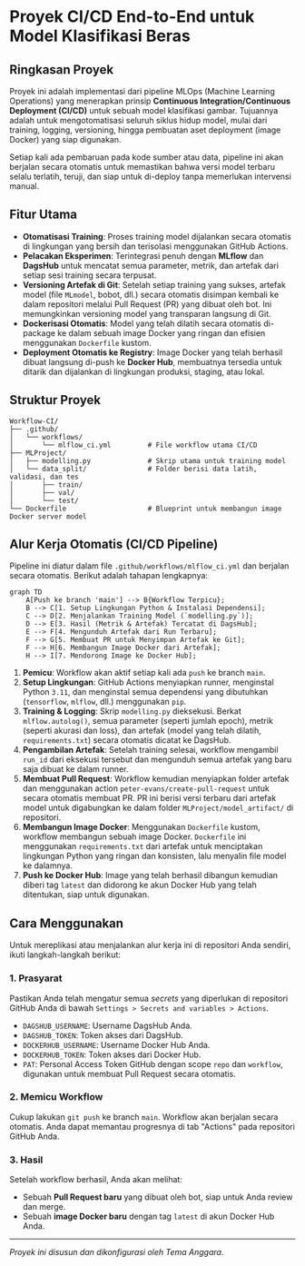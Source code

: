 # Proyek CI/CD End-to-End untuk Model Klasifikasi Beras

## Ringkasan Proyek

Proyek ini adalah implementasi dari pipeline MLOps (Machine Learning Operations) yang menerapkan prinsip **Continuous Integration/Continuous Deployment (CI/CD)** untuk sebuah model klasifikasi gambar. Tujuannya adalah untuk mengotomatisasi seluruh siklus hidup model, mulai dari training, logging, versioning, hingga pembuatan aset deployment (image Docker) yang siap digunakan.

Setiap kali ada pembaruan pada kode sumber atau data, pipeline ini akan berjalan secara otomatis untuk memastikan bahwa versi model terbaru selalu terlatih, teruji, dan siap untuk di-deploy tanpa memerlukan intervensi manual.

## Fitur Utama

- **Otomatisasi Training**: Proses training model dijalankan secara otomatis di lingkungan yang bersih dan terisolasi menggunakan GitHub Actions.
- **Pelacakan Eksperimen**: Terintegrasi penuh dengan **MLflow** dan **DagsHub** untuk mencatat semua parameter, metrik, dan artefak dari setiap sesi training secara terpusat.
- **Versioning Artefak di Git**: Setelah setiap training yang sukses, artefak model (file `MLmodel`, bobot, dll.) secara otomatis disimpan kembali ke dalam repositori melalui Pull Request (PR) yang dibuat oleh bot. Ini memungkinkan versioning model yang transparan langsung di Git.
- **Dockerisasi Otomatis**: Model yang telah dilatih secara otomatis di-package ke dalam sebuah image Docker yang ringan dan efisien menggunakan `Dockerfile` kustom.
- **Deployment Otomatis ke Registry**: Image Docker yang telah berhasil dibuat langsung di-push ke **Docker Hub**, membuatnya tersedia untuk ditarik dan dijalankan di lingkungan produksi, staging, atau lokal.

## Struktur Proyek

```
Workflow-CI/
├── .github/
│   └── workflows/
│       └── mlflow_ci.yml         # File workflow utama CI/CD
├── MLProject/
│   ├── modelling.py              # Skrip utama untuk training model
│   └── data_split/               # Folder berisi data latih, validasi, dan tes
│       ├── train/
│       ├── val/
│       └── test/
└── Dockerfile                    # Blueprint untuk membangun image Docker server model
```

## Alur Kerja Otomatis (CI/CD Pipeline)

Pipeline ini diatur dalam file `.github/workflows/mlflow_ci.yml` dan berjalan secara otomatis. Berikut adalah tahapan lengkapnya:

```mermaid
graph TD
    A[Push ke branch 'main'] --> B{Workflow Terpicu};
    B --> C[1. Setup Lingkungan Python & Instalasi Dependensi];
    C --> D[2. Menjalankan Training Model (`modelling.py`)];
    D --> E[3. Hasil (Metrik & Artefak) Tercatat di DagsHub];
    E --> F[4. Mengunduh Artefak dari Run Terbaru];
    F --> G[5. Membuat PR untuk Menyimpan Artefak ke Git];
    F --> H[6. Membangun Image Docker dari Artefak];
    H --> I[7. Mendorong Image ke Docker Hub];
```

1.  **Pemicu**: Workflow akan aktif setiap kali ada `push` ke branch `main`.
2.  **Setup Lingkungan**: GitHub Actions menyiapkan runner, menginstal Python `3.11`, dan menginstal semua dependensi yang dibutuhkan (`tensorflow`, `mlflow`, dll.) menggunakan `pip`.
3.  **Training & Logging**: Skrip `modelling.py` dieksekusi. Berkat `mlflow.autolog()`, semua parameter (seperti jumlah epoch), metrik (seperti akurasi dan loss), dan artefak (model yang telah dilatih, `requirements.txt`) secara otomatis dicatat ke DagsHub.
4.  **Pengambilan Artefak**: Setelah training selesai, workflow mengambil `run_id` dari eksekusi tersebut dan mengunduh semua artefak yang baru saja dibuat ke dalam runner.
5.  **Membuat Pull Request**: Workflow kemudian menyiapkan folder artefak dan menggunakan action `peter-evans/create-pull-request` untuk secara otomatis membuat PR. PR ini berisi versi terbaru dari artefak model untuk digabungkan ke dalam folder `MLProject/model_artifact/` di repositori.
6.  **Membangun Image Docker**: Menggunakan `Dockerfile` kustom, workflow membangun sebuah image Docker. `Dockerfile` ini menggunakan `requirements.txt` dari artefak untuk menciptakan lingkungan Python yang ringan dan konsisten, lalu menyalin file model ke dalamnya.
7.  **Push ke Docker Hub**: Image yang telah berhasil dibangun kemudian diberi tag `latest` dan didorong ke akun Docker Hub yang telah ditentukan, siap untuk digunakan.

## Cara Menggunakan

Untuk mereplikasi atau menjalankan alur kerja ini di repositori Anda sendiri, ikuti langkah-langkah berikut:

### 1\. Prasyarat

Pastikan Anda telah mengatur semua _secrets_ yang diperlukan di repositori GitHub Anda di bawah `Settings > Secrets and variables > Actions`.

- `DAGSHUB_USERNAME`: Username DagsHub Anda.
- `DAGSHUB_TOKEN`: Token akses dari DagsHub.
- `DOCKERHUB_USERNAME`: Username Docker Hub Anda.
- `DOCKERHUB_TOKEN`: Token akses dari Docker Hub.
- `PAT`: Personal Access Token GitHub dengan scope `repo` dan `workflow`, digunakan untuk membuat Pull Request secara otomatis.

### 2\. Memicu Workflow

Cukup lakukan `git push` ke branch `main`. Workflow akan berjalan secara otomatis. Anda dapat memantau progresnya di tab "Actions" pada repositori GitHub Anda.

### 3\. Hasil

Setelah workflow berhasil, Anda akan melihat:

- Sebuah **Pull Request baru** yang dibuat oleh bot, siap untuk Anda review dan merge.
- Sebuah **image Docker baru** dengan tag `latest` di akun Docker Hub Anda.

---

_Proyek ini disusun dan dikonfigurasi oleh Tema Anggara._
